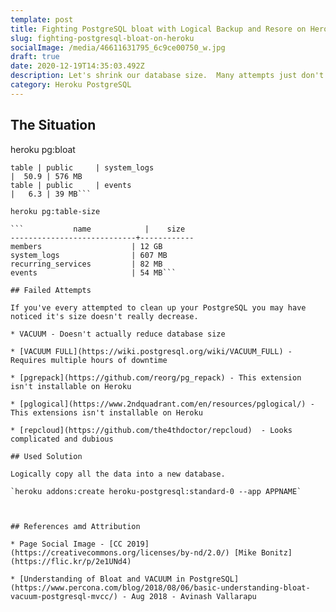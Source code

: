 ```yaml
---
template: post
title: Fighting PostgreSQL bloat with Logical Backup and Resore on Heroku
slug: fighting-postgresql-bloat-on-heroku
socialImage: /media/46611631795_6c9ce00750_w.jpg
draft: true
date: 2020-12-19T14:35:03.492Z
description: Let's shrink our database size.  Many attempts just don't work.  Challenge accepted.
category: Heroku PostgreSQL
---
```


## The Situation

heroku pg:bloat

 ```table | public     | members                                                      |   5.8 | 9185 MB
 table | public     | system_logs                                                  |  50.9 | 576 MB
 table | public     | events                                                       |   6.3 | 39 MB```

heroku pg:table-size

```           name            |    size
----------------------------+------------
 members                    | 12 GB
 system_logs                | 607 MB
 recurring_services         | 82 MB
 events                     | 54 MB```

## Failed Attempts

If you've every attempted to clean up your PostgreSQL you may have noticed it's size doesn't really decrease.  

* VACUUM - Doesn't actually reduce database size

* [VACUUM FULL](https://wiki.postgresql.org/wiki/VACUUM_FULL) - Requires multiple hours of downtime

* [pgrepack](https://github.com/reorg/pg_repack) - This extension isn't installable on Heroku

* [pglogical](https://www.2ndquadrant.com/en/resources/pglogical/) - This extensions isn't installable on Heroku

* [repcloud](https://github.com/the4thdoctor/repcloud)  - Looks complicated and dubious

## Used Solution

Logically copy all the data into a new database.

`heroku addons:create heroku-postgresql:standard-0 --app APPNAME`



## References amd Attribution

* Page Social Image - [CC 2019](https://creativecommons.org/licenses/by-nd/2.0/) [Mike Bonitz](https://flic.kr/p/2e1UNd4)

* [Understanding of Bloat and VACUUM in PostgreSQL](https://www.percona.com/blog/2018/08/06/basic-understanding-bloat-vacuum-postgresql-mvcc/) - Aug 2018 - Avinash Vallarapu

